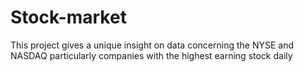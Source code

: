 # Stock-market
This project gives a unique insight on data concerning the NYSE and NASDAQ particularly companies with the highest earning stock daily

